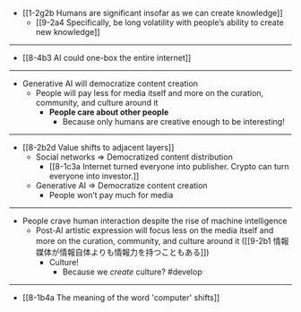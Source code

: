 - [[1-2g2b Humans are significant insofar as we can create knowledge]]
  - [[9-2a4 Specifically, be long volatility with people’s ability to create new knowledge]]
---
- [[8-4b3 AI could one-box the entire internet]]
---
- Generative AI will democratize content creation
  - People will pay less for media itself and more on the curation, community, and culture around it
    - **People care about other people**
      - Because only humans are creative enough to be interesting!
---
- [[8-2b2d Value shifts to adjacent layers]]
  - Social networks ⇒ Democratized content distribution
    - [[8-1c3a Internet turned everyone into publisher. Crypto can turn everyone into investor.]]
  - Generative AI ⇒ Democratize content creation
    - People won’t pay much for media
---
- People crave human interaction despite the rise of machine intelligence
  - Post-AI artistic expression will focus less on the media itself and more on the curation, community, and culture around it ([[9-2b1 情報媒体が情報自体よりも情報力を持つこともある]])
    - Culture!
      - Because we _create_ culture? #develop 
---
- [[8-1b4a The meaning of the word 'computer' shifts]]
